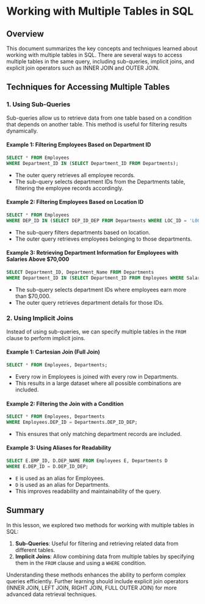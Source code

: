 # Working with Multiple Tables in SQL

## Overview

This document summarizes the key concepts and techniques learned about working with multiple tables in SQL. There are several ways to access multiple tables in the same query, including sub-queries, implicit joins, and explicit join operators such as INNER JOIN and OUTER JOIN.

## Techniques for Accessing Multiple Tables

### 1. Using Sub-Queries

Sub-queries allow us to retrieve data from one table based on a condition that depends on another table. This method is useful for filtering results dynamically.

#### Example 1: Filtering Employees Based on Department ID

```sql
SELECT * FROM Employees
WHERE Department_ID IN (SELECT Department_ID FROM Departments);
```

- The outer query retrieves all employee records.
- The sub-query selects department IDs from the Departments table, filtering the employee records accordingly.

#### Example 2: Filtering Employees Based on Location ID

```sql
SELECT * FROM Employees
WHERE DEP_ID IN (SELECT DEP_ID_DEP FROM Departments WHERE LOC_ID = 'L0002');
```

- The sub-query filters departments based on location.
- The outer query retrieves employees belonging to those departments.

#### Example 3: Retrieving Department Information for Employees with Salaries Above \$70,000

```sql
SELECT Department_ID, Department_Name FROM Departments
WHERE Department_ID IN (SELECT Department_ID FROM Employees WHERE Salary > 70000);
```

- The sub-query selects department IDs where employees earn more than \$70,000.
- The outer query retrieves department details for those IDs.

### 2. Using Implicit Joins

Instead of using sub-queries, we can specify multiple tables in the `FROM` clause to perform implicit joins.

#### Example 1: Cartesian Join (Full Join)

```sql
SELECT * FROM Employees, Departments;
```

- Every row in Employees is joined with every row in Departments.
- This results in a large dataset where all possible combinations are included.

#### Example 2: Filtering the Join with a Condition

```sql
SELECT * FROM Employees, Departments
WHERE Employees.DEP_ID = Departments.DEP_ID_DEP;
```

- This ensures that only matching department records are included.

#### Example 3: Using Aliases for Readability

```sql
SELECT E.EMP_ID, D.DEP_NAME FROM Employees E, Departments D
WHERE E.DEP_ID = D.DEP_ID_DEP;
```

- `E` is used as an alias for Employees.
- `D` is used as an alias for Departments.
- This improves readability and maintainability of the query.

## Summary

In this lesson, we explored two methods for working with multiple tables in SQL:

1. **Sub-Queries**: Useful for filtering and retrieving related data from different tables.
2. **Implicit Joins**: Allow combining data from multiple tables by specifying them in the `FROM` clause and using a `WHERE` condition.

Understanding these methods enhances the ability to perform complex queries efficiently. Further learning should include explicit join operators (INNER JOIN, LEFT JOIN, RIGHT JOIN, FULL OUTER JOIN) for more advanced data retrieval techniques.

